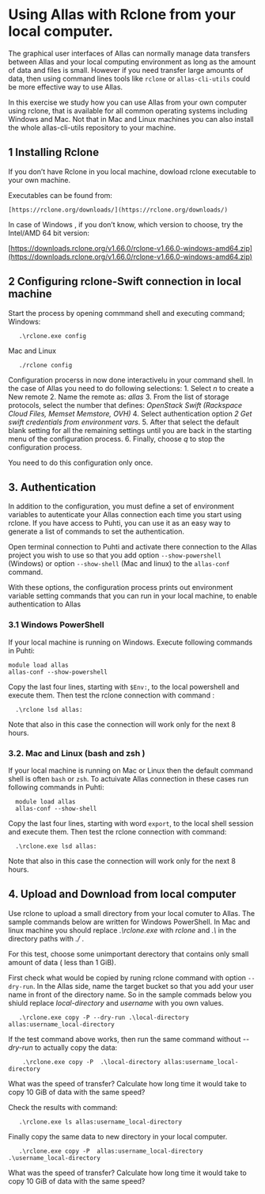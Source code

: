 # Using Allas with Rclone from your local computer.

The graphical user interfaces of Allas can normally manage data transfers between Allas and your local computing environment as long as the amount of data and files is small. However if you need transfer large amounts of data, then using command lines tools like `rclone` or `allas-cli-utils` could be more effective way to use Allas.

In this exercise we study how you can use Allas from your own computer using rclone, that is available for all common operating systems including Windows and Mac. Not that in Mac and Linux machines you can also install the whole allas-cli-utils repository to your machine.


## 1 Installing Rclone


If you  don’t  have  Rclone in you local machine, dowload rclone executable to your own machine.

Executables can  be found from:

    [https://rclone.org/downloads/](https://rclone.org/downloads/)

In case of Windows , if you don’t know, which version to choose, try the Intel/AMD 64 bit version:

   [https://downloads.rclone.org/v1.66.0/rclone-v1.66.0-windows-amd64.zip](https://downloads.rclone.org/v1.66.0/rclone-v1.66.0-windows-amd64.zip)


## 2 Configuring rclone-Swift connection in local machine

Start the process by opening commmand shell and executing command;
Windows:

```text
   .\rclone.exe config
```   
Mac and Linux

```text
   ./rclone config
```
Configuration procerss in now done interactivelu in your command shell.
In the case of Allas you need to do following selections:
    1. Select *n* to create a New remote 
    2. Name the remote as: *allas* 
    3. From the list of storage protocols, select the number that defines: *OpenStack Swift (Rackspace Cloud Files, Memset Memstore, OVH)* 
    4. Select authentication option *2 Get swift credentials from environment vars*. 
    5. After that select the default blank setting for all the remaining settings until you are back in the starting menu of the configuration process. 
    6. Finally, choose *q* to stop the configuration process. 

You need to do this configuration only once. 


## 3. Authentication

In addition to the configuration, you must define a set of environment variables to autenticate your Allas connection each time you start using rclone. If you have access to Puhti, you can use it as an easy way to generate a list of commands to set the authentication. 

Open terminal connection to Puhti and activate there connection to the Allas project you wish to use so that you add option `--show-powershell` (Windows) or option `--show-shell` (Mac and linux) to the `allas-conf` command. 

With these options, the configuration process prints out environment variable setting commands that you can run in your local machine, to enable authentication to Allas

### 3.1 Windows PowerShell

If your local machine is running on Windows. Execute following commands in Puhti:
```text
module load allas
allas-conf --show-powershell
```
Copy the last four lines, starting with `$Env:`, to the local powershell and execute them. Then test the rclone connection with command :

```text
  .\rclone lsd allas:
```

Note that also in this case the connection will work only for the next 8 hours. 

### 3.2. Mac and Linux (bash and zsh )
If your local machine is running on Mac or Linux then the default command shell is often `bash` or `zsh`. To actuivate Allas connection in these cases run following commands in Puhti:

```text
  module load allas
  allas-conf --show-shell
```
Copy the last four lines, starting with word `export`, to the local shell session and execute them. Then test the rclone connection with command:

```text
  .\rclone.exe lsd allas:
```

Note that also in this case the connection will work only for the next 8 hours.

## 4. Upload and Download from local computer

Use rclone to upload a small directory from your local comuter to Allas. The sample commands below are written for Windows PowerShell. In Mac and linux machine you should replace _.\rclone.exe_ with _rclone_
and _.\\_ in the directory paths with _./_ .

For this test, choose some unimportant derectory that contains only small amount of data ( less than 1 GiB).

First check what would be copied by runing rclone command with option `--dry-run`. In the Allas side, name the target bucket so that you add your user name in front of the directory name. So in the sample commads below you shiuld replace _local-directory_ and _username_ with you own values.

```text
   .\rclone.exe copy -P --dry-run .\local-directory allas:username_local-directory
```
If the test command above works, then run the same command without _--dry-run_ to actually copy the data:

```text
    .\rclone.exe copy -P  .\local-directory allas:username_local-directory
```

What was the speed of transfer? Calculate how long time it would take to copy 10 GiB of data with the same speed?

Check the results with command:

```text
   .\rclone.exe ls allas:username_local-directory
```

Finally copy the same data to new directory in your local computer.    

```text
   .\rclone.exe copy -P  allas:username_local-directory .\username_local-directory
```

What was the speed of transfer? Calculate how long time it would take to copy 10 GiB of data with the same speed?